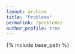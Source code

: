 ```yaml
---
layout: archive
title: "Problems"
permalink: /problems/
author_profile: true
---
```


{% include base_path %}

